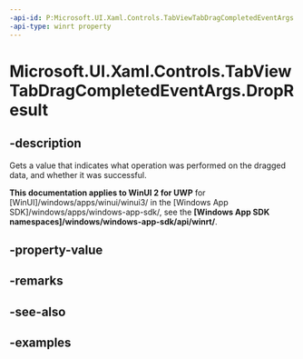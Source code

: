 ```yaml
---
-api-id: P:Microsoft.UI.Xaml.Controls.TabViewTabDragCompletedEventArgs.DropResult
-api-type: winrt property
---
```


# Microsoft.UI.Xaml.Controls.TabViewTabDragCompletedEventArgs.DropResult

<!--
public Windows.ApplicationModel.DataTransfer.DataPackageOperation DropResult { get; }
-->

## -description

Gets a value that indicates what operation was performed on the dragged data, and whether it was successful.

**This documentation applies to WinUI 2 for UWP** for [WinUI]/windows/apps/winui/winui3/ in the [Windows App SDK]/windows/apps/windows-app-sdk/, see the **[Windows App SDK namespaces]/windows/windows-app-sdk/api/winrt/**.

## -property-value

## -remarks

## -see-also

## -examples

